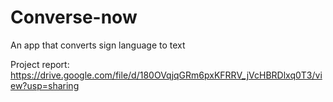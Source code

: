# Converse-now

An app that converts sign language to text

Project report:
https://drive.google.com/file/d/180OVqjqGRm6pxKFRRV_jVcHBRDlxq0T3/view?usp=sharing
